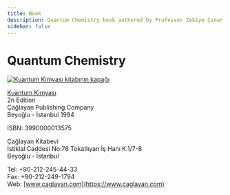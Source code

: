 ```yaml
---
title: Book
description: Quantum Chemistry book authored by Professor Zekiye Çınar.
sidebar: false
---
```


# Quantum Chemistry

<p style="text-align: center">

[![Kuantum Kimyası kitabının kapağı](/images/3990000013575.webp)](https://www.caglayan.com/urundetay/540865/Kuantum-Kimyasi-Prof-Dr-Zekiye-Cinar-3990000013575#sthash.H1bGn8t5.dpbs)

[Kuantum Kimyası](https://www.caglayan.com/urundetay/540865/Kuantum-Kimyasi-Prof-Dr-Zekiye-Cinar-3990000013575#sthash.H1bGn8t5.dpbs)\
2n Edition\
Çağlayan Publishing Company\
Beyoğlu - İstanbul 1994

ISBN: 3990000013575

Çağlayan Kitabevi\
İstiklal Caddesi No:76 Tokatlıyan İş Hanı K.1/7-8\
Beyoğlu - İstanbul

Tel: +90-212-245-44-33\
Fax: +90-212-249-1794\
Web: [www.caglayan.com](https://www.caglayan.com)

</p>
